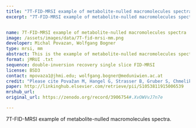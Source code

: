 ```yaml
---
title: "7T-FID-MRSI example of metabolite-nulled macromolecules spectra"
excerpt: "7T-FID-MRSI example of metabolite-nulled macromolecules spectra"


name: 7T-FID-MRSI example of metabolite-nulled macromolecules spectra
image: /assets/images/data/7T-fid-mrsi-mm.png
developer: Michal Povazan, Wolfgang Bogner
type: mrsi, mm
abstract: This is the example of metabolite-nulled macromolecules spectra acquired from 6 healthy young volunteers scanned at 7T using double-inversion recovery FID-MRSI
format: jMRUI .txt
sequence: double-inversion recovery single slice FID-MRSI
license: BSD3
contact: mpovaza1@jhmi.edu; wolfgang.bogner@meduniwien.ac.at
credit: "Please cite Považan M, Hangel G, Strasser B, Gruber S, Chmelik M, Trattnig S, et al. Mapping of brain macromolecules and their use for spectral processing of 1H-MRSI data with an ultra-short acquisition delay at 7T. Neuroimage. 2015;121:126–35if you use this dataset."
paper: http://linkinghub.elsevier.com/retrieve/pii/S1053811915006539
mrshub_url:
original_url: https://zenodo.org/record/3906754#.XvOWVvJ7n7e

---
```


7T-FID-MRSI example of metabolite-nulled macromolecules spectra.
